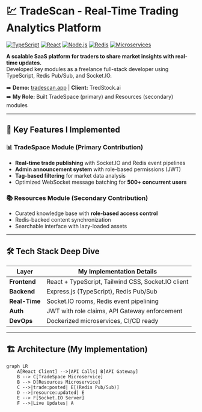 # 💹 TradeScan - Real-Time Trading Analytics Platform

[![TypeScript](https://img.shields.io/badge/TypeScript-3178C6?logo=typescript&logoColor=white)](https://www.typescriptlang.org/)
[![React](https://img.shields.io/badge/React-61DAFB?logo=react&logoColor=black)](https://reactjs.org/)
[![Node.js](https://img.shields.io/badge/Node.js-339933?logo=node.js)](https://nodejs.org/)
[![Redis](https://img.shields.io/badge/Redis-DC382D?logo=redis)](https://redis.io/)
[![Microservices](https://img.shields.io/badge/Architecture-Microservices-2496ED?logo=docker)](https://microservices.io/)

**A scalable SaaS platform for traders to share market insights with real-time updates.**  
Developed key modules as a freelance full-stack developer using TypeScript, Redis Pub/Sub, and Socket.IO.

➡️ **Demo:** [tradescan.app](https://tradescan.app) | **Client:** TredStock.ai  
➡️ **My Role:** Built TradeSpace (primary) and Resources (secondary) modules

---

## 🎯 Key Features I Implemented

### 📊 **TradeSpace Module** (Primary Contribution)
- **Real-time trade publishing** with Socket.IO and Redis event pipelines
- **Admin announcement system** with role-based permissions (JWT)
- **Tag-based filtering** for market data analysis
- Optimized WebSocket message batching for **500+ concurrent users**

### 📚 **Resources Module** (Secondary Contribution)
- Curated knowledge base with **role-based access control**
- Redis-backed content synchronization
- Searchable interface with lazy-loaded assets

---

## 🛠 Tech Stack Deep Dive

| Layer           | My Implementation Details                     |
|-----------------|-----------------------------------------------|
| **Frontend**    | React + TypeScript, Tailwind CSS, Socket.IO client |
| **Backend**     | Express.js (TypeScript), Redis Pub/Sub        |
| **Real-Time**   | Socket.IO rooms, Redis event pipelining       |
| **Auth**        | JWT with role claims, API Gateway enforcement |
| **DevOps**      | Dockerized microservices, CI/CD ready         |

---

## 🏗 Architecture (My Implementation)

```mermaid
graph LR
    A[React Client] -->|API Calls| B[API Gateway]
    B --> C[TradeSpace Microservice]
    B --> D[Resources Microservice]
    C -->|trade:posted| E[(Redis Pub/Sub)]
    D -->|resource:updated| E
    E --> F[Socket.IO Server]
    F -->|Live Updates| A
